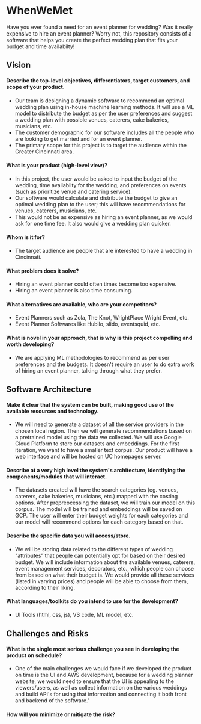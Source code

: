 # WhenWeMet
[//]: # "Heading is subject to change."
[//]: # "Contributors: Dhyey Patel, Nachiket Dighe, Nehang Patel, Saumick Pradhan, Tharun Ravi Kumar"

Have you ever found a need for an event planner for wedding? Was it really expensive to hire an event planner? Worry not, this repository consists of a software that helps you create the perfect wedding plan that fits your budget and time availabilty!

## Vision

#### Describe the top-level objectives, differentiators, target customers, and scope of your product.
* Our team is designing a dynamic software to recommend an optimal wedding plan using in-house machine learning methods. It will use a ML model to distribute the budget as per the user preferences and suggest a wedding plan with possible venues, caterers, cake bakeries, musicians, etc.
* The customer demographic for our software includes all the people who are looking to get married and for an event planner.
* The primary scope for this project is to target the audience within the Greater Cincinnati area.

#### What is your product (high-level view)?
* In this project, the user would be asked to input the budget of the wedding, time availabilty for the wedding, and preferences on events (such as prioritize venue and catering service).
* Our software would calculate and distribute the budget to give an optimal wedding plan to the user; this will have recommendations for venues, caterers, musicians, etc.
* This would not be as expensive as hiring an event planner, as we would ask for one time fee. It also would give a wedding plan quicker.

[//]: # "One time fee or Monthly subscription"

#### Whom is it for?
* The target audience are people that are interested to have a wedding in Cincinnati.

#### What problem does it solve?
* Hiring an event planner could often times become too expensive.
* Hiring an event planner is also time consuming.

[//]: # "Add your comments above!"

#### What alternatives are available, who are your competitors?
* Event Planners such as Zola, The Knot, WrightPlace Wright Event, etc.
* Event Planner Softwares like Hubilo, slido, eventsquid, etc.

#### What is novel in your approach, that is why is this project compelling and worth developing?
* We are applying ML methodologies to recommend as per user preferences and the budgets. It doesn't require an user to do extra work of hiring an event planner, talking through what they prefer.

## Software Architecture

#### Make it clear that the system can be built, making good use of the available resources and technology.
* We will need to generate a dataset of all the service providers in the chosen local region. Then we will generate recommendations based on a pretrained model using the data we collected. We will use Google Cloud Platform to store our datasets and embeddings. For the first iteration, we want to have a smaller text corpus. Our product will have a web interface and will be hosted on UC homepages server.  

#### Describe at a very high level the system's architecture, identifying the components/modules that will interact.
* The datasets created will have the search categories (eg. venues, caterers, cake bakeries, musicians, etc.) mapped with the costing options. After prepreocessing the dataset, we will train our model on this corpus. The model will be trained and embeddings will be saved on GCP. The user will enter their budget weights for each categories and our model will recommend options for each category based on that. 

#### Describe the specific data you will access/store.
* We will be storing data related to the different types of wedding “attributes” that people can potentially opt for based on their desired budget. We will include information about the available venues, caterers, event management services, decorators, etc., which people can choose from based on what their budget is. We would provide all these services (listed in varying prices) and people will be able to choose from them, according to their liking.

#### What languages/toolkits do you intend to use for the development?
* UI Tools (html, css, js), VS code, ML model, etc.

## Challenges and Risks
#### What is the single most serious challenge you see in developing the product on schedule?
* One of the main challenges we would face if we developed the product on time is the UI and AWS development, because for a wedding planner website, we would need to ensure that the UI is appealing to the viewers/users, as well as collect information on the various weddings and build API's for using that information and connecting it both front and backend of the software.'

#### How will you minimize or mitigate the risk?

[//]: # "Needs to be worked on!"
